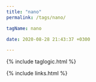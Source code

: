 ```yaml
---
title: "nano"
permalink: /tags/nano/

tagName: nano

date: 2020-08-28 21:43:37 +0300

---
```


{% include taglogic.html %}

{% include links.html %}

